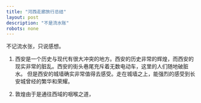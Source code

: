 ```yaml
---
title: "河西走廊旅行总结"
layout: post
description: "不是流水账"
robots: none
---
```


不记流水张，只说感想。

1. 西安是一个历史与现代有很大冲突的地方。西安的历史非常的辉煌，而西安的现实非常的脏乱。西安的街头巷尾充斥着无数电动车，这里的人们随地破脏水。
但是西安的城墙确实非常值得去感受。走在城墙之上，能强烈的感受到长安城曾经的繁华和荣耀。

2. 敦煌由于是通往西域的咽喉之道，